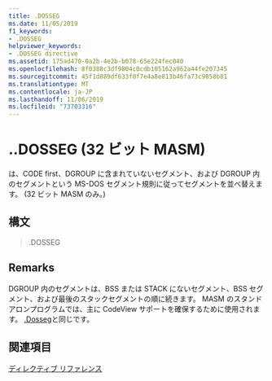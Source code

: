 ```yaml
---
title: .DOSSEG
ms.date: 11/05/2019
f1_keywords:
- .DOSSEG
helpviewer_keywords:
- .DOSSEG directive
ms.assetid: 175ad470-0a2b-4e2b-b078-65e224fec040
ms.openlocfilehash: 8f0388c3df9804c0cdb105162a962a44fe207345
ms.sourcegitcommit: 45f1d889df633f0f7e4a8e813b46fa73c9858b81
ms.translationtype: MT
ms.contentlocale: ja-JP
ms.lasthandoff: 11/06/2019
ms.locfileid: "73703316"
---
```

# <a name="dosseg-32-bit-masm"></a>..DOSSEG (32 ビット MASM)

は、CODE first、DGROUP に含まれていないセグメント、および DGROUP 内のセグメントという MS-DOS セグメント規則に従ってセグメントを並べ替えます。 (32 ビット MASM のみ。)

## <a name="syntax"></a>構文

> .DOSSEG

## <a name="remarks"></a>Remarks

DGROUP 内のセグメントは、BSS または STACK にないセグメント、BSS セグメント、および最後のスタックセグメントの順に続きます。 MASM のスタンドアロンプログラムでは、主に CodeView サポートを確保するために使用されます。 [.Dosseg](../../assembler/masm/dosseg.md)と同じです。

## <a name="see-also"></a>関連項目

[ディレクティブ リファレンス](../../assembler/masm/directives-reference.md)<br/>